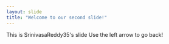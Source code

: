```yaml
---
layout: slide
title: "Welcome to our second slide!"
---
```

This is SrinivasaReddy35's slide
Use the left arrow to go back!
